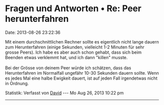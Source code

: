 Fragen und Antworten • Re: Peer herunterfahren
==============================================

Date: 2013-08-26 23:22:36

Mit einem durchschnittlichen Rechner sollte es eigentlich nicht lange
dauern zum Herunterfahren (einige Sekunden, vielleicht 1-2 Minuten für
sehr grosse Peers). Ich habe es aber auch schon gehabt, dass sich beim
Beenden etwas verklemmt hat, und ich dann \"killen\" musste.\
\
Bei der Grösse von deinem Peer würde ich schätzen, dass das
Herunterfahren im Normalfall ungefähr 10-30 Sekunden dauern sollte. Wenn
es jedes Mal eine halbe Ewigkeit dauert, ist auf jeden Fall irgendetwas
nicht in Ordnung.

Statistik: Verfasst von
[David](http://forum.yacy-websuche.de/memberlist.php?mode=viewprofile&u=8887)
--- Mo Aug 26, 2013 10:22 pm

------------------------------------------------------------------------
